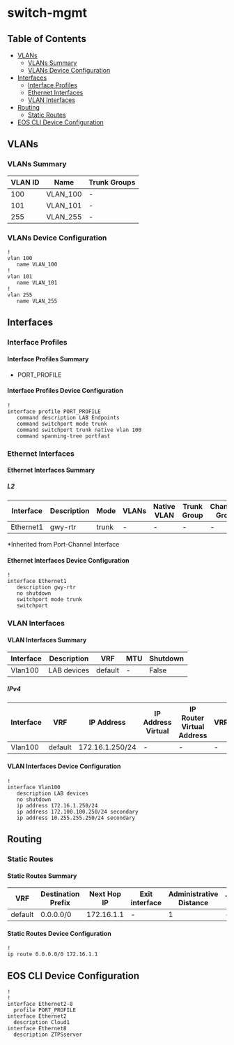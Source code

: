 # switch-mgmt

## Table of Contents

- [VLANs](#vlans)
  - [VLANs Summary](#vlans-summary)
  - [VLANs Device Configuration](#vlans-device-configuration)
- [Interfaces](#interfaces)
  - [Interface Profiles](#interface-profiles)
  - [Ethernet Interfaces](#ethernet-interfaces)
  - [VLAN Interfaces](#vlan-interfaces)
- [Routing](#routing)
  - [Static Routes](#static-routes)
- [EOS CLI Device Configuration](#eos-cli-device-configuration)

## VLANs

### VLANs Summary

| VLAN ID | Name | Trunk Groups |
| ------- | ---- | ------------ |
| 100 | VLAN_100 | - |
| 101 | VLAN_101 | - |
| 255 | VLAN_255 | - |

### VLANs Device Configuration

```eos
!
vlan 100
   name VLAN_100
!
vlan 101
   name VLAN_101
!
vlan 255
   name VLAN_255
```

## Interfaces

### Interface Profiles

#### Interface Profiles Summary

- PORT_PROFILE

#### Interface Profiles Device Configuration

```eos
!
interface profile PORT_PROFILE
   command description LAB Endpoints
   command switchport mode trunk
   command switchport trunk native vlan 100
   command spanning-tree portfast
```

### Ethernet Interfaces

#### Ethernet Interfaces Summary

##### L2

| Interface | Description | Mode | VLANs | Native VLAN | Trunk Group | Channel-Group |
| --------- | ----------- | ---- | ----- | ----------- | ----------- | ------------- |
| Ethernet1 |  gwy-rtr | trunk | - | - | - | - |

*Inherited from Port-Channel Interface

#### Ethernet Interfaces Device Configuration

```eos
!
interface Ethernet1
   description gwy-rtr
   no shutdown
   switchport mode trunk
   switchport
```

### VLAN Interfaces

#### VLAN Interfaces Summary

| Interface | Description | VRF |  MTU | Shutdown |
| --------- | ----------- | --- | ---- | -------- |
| Vlan100 | LAB devices | default | - | False |

##### IPv4

| Interface | VRF | IP Address | IP Address Virtual | IP Router Virtual Address | VRRP | ACL In | ACL Out |
| --------- | --- | ---------- | ------------------ | ------------------------- | ---- | ------ | ------- |
| Vlan100 |  default  |  172.16.1.250/24  |  -  |  -  |  -  |  -  |  -  |

#### VLAN Interfaces Device Configuration

```eos
!
interface Vlan100
   description LAB devices
   no shutdown
   ip address 172.16.1.250/24
   ip address 172.100.100.250/24 secondary
   ip address 10.255.255.250/24 secondary
```

## Routing

### Static Routes

#### Static Routes Summary

| VRF | Destination Prefix | Next Hop IP | Exit interface | Administrative Distance | Tag | Route Name | Metric |
| --- | ------------------ | ----------- | -------------- | ----------------------- | --- | ---------- | ------ |
| default | 0.0.0.0/0 | 172.16.1.1 | - | 1 | - | - | - |

#### Static Routes Device Configuration

```eos
!
ip route 0.0.0.0/0 172.16.1.1
```

## EOS CLI Device Configuration

```eos
!
!
interface Ethernet2-8
  profile PORT_PROFILE
interface Ethernet2
  description Cloud1
interface Ethernet8
  description ZTPSserver

```
